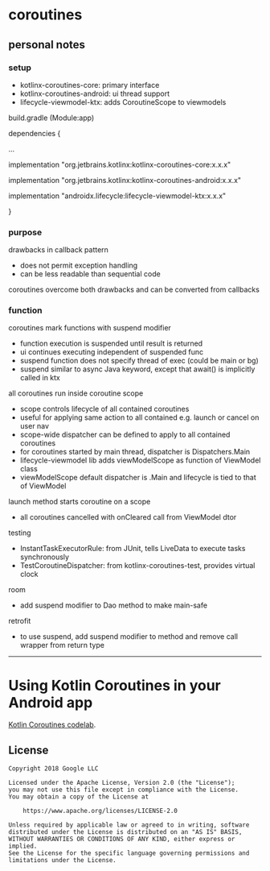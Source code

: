 # coroutines

## personal notes

### setup

* kotlinx-coroutines-core: primary interface
* kotlinx-coroutines-android: ui thread support
* lifecycle-viewmodel-ktx: adds CoroutineScope to viewmodels

build.gradle (Module:app)

dependencies {

  ...

  implementation "org.jetbrains.kotlinx:kotlinx-coroutines-core:x.x.x"

  implementation "org.jetbrains.kotlinx:kotlinx-coroutines-android:x.x.x"

  implementation "androidx.lifecycle:lifecycle-viewmodel-ktx:x.x.x"

}

### purpose

drawbacks in callback pattern
* does not permit exception handling
* can be less readable than sequential code

coroutines overcome both drawbacks and can be converted from callbacks

### function

coroutines mark functions with suspend modifier
* function execution is suspended until result is returned
* ui continues executing independent of suspended func
* suspend function does not specify thread of exec (could be main or bg)
* suspend similar to async Java keyword, except that await() is implicitly called in ktx

all coroutines run inside coroutine scope
* scope controls lifecycle of all contained coroutines
* useful for applying same action to all contained e.g. launch or cancel on user nav
* scope-wide dispatcher can be defined to apply to all contained coroutines
* for coroutines started by main thread, dispatcher is Dispatchers.Main
* lifecycle-viewmodel lib adds viewModelScope as function of ViewModel class
* viewModelScope default dispatcher is .Main and lifecycle is tied to that of ViewModel

launch method starts coroutine on a scope
* all coroutines cancelled with onCleared call from ViewModel dtor

testing
* InstantTaskExecutorRule: from JUnit, tells LiveData to execute tasks synchronously
* TestCoroutineDispatcher: from kotlinx-coroutines-test, provides virtual clock

room
* add suspend modifier to Dao method to make main-safe

retrofit
* to use suspend, add suspend modifier to method and remove call wrapper from return type

---

# Using Kotlin Coroutines in your Android app

[Kotlin Coroutines codelab](https://codelabs.developers.google.com/codelabs/kotlin-coroutines/index.html).

## License

    Copyright 2018 Google LLC

    Licensed under the Apache License, Version 2.0 (the "License");
    you may not use this file except in compliance with the License.
    You may obtain a copy of the License at

        https://www.apache.org/licenses/LICENSE-2.0

    Unless required by applicable law or agreed to in writing, software
    distributed under the License is distributed on an "AS IS" BASIS,
    WITHOUT WARRANTIES OR CONDITIONS OF ANY KIND, either express or implied.
    See the License for the specific language governing permissions and
    limitations under the License.
